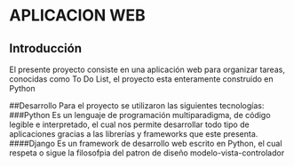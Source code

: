 # APLICACION WEB 
## Introducción
El presente proyecto consiste en una aplicación web para organizar tareas, conocidas como To Do List, el proyecto esta enteramente construido en Python 

##Desarrollo
Para el proyecto se utilizaron las siguientes tecnologías:
###Python
Es un lenguaje de programación multiparadigma, de código legible e interpretado, el cual nos permite desarrollar todo tipo de aplicaciones gracias a las librerías y frameworks que este presenta.
####Django
Es un framework de desarrollo web escrito en Python, el cual respeta o sigue la filosofpia del patron de diseño modelo-vista-controlador

